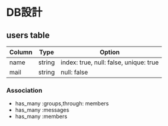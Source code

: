 # DB設計

## users table

|Column|Type|Option|
|------|----|------|
|name|string|index: true, null: false, unique: true|
|mail|string|null: false|

### Association
- has_many :groups,through: members
- has_many :messages
- has_many :members